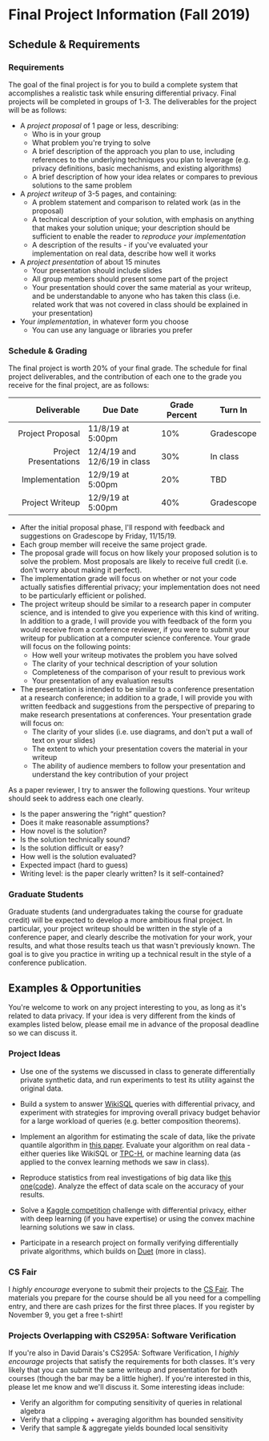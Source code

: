 # Final Project Information (Fall 2019)

## Schedule & Requirements

### Requirements

The goal of the final project is for you to build a complete system that accomplishes a realistic task while ensuring differential privacy. Final projects will be completed in groups of 1-3. The deliverables for the project will be as follows:

- A *project proposal* of 1 page or less, describing:
  - Who is in your group
  - What problem you're trying to solve
  - A brief description of the approach you plan to use, including references to the underlying techniques you plan to leverage (e.g. privacy definitions, basic mechanisms, and existing algorithms)
  - A brief description of how your idea relates or compares to previous solutions to the same problem
- A *project writeup* of 3-5 pages, and containing:
  - A problem statement and comparison to related work (as in the proposal)
  - A technical description of your solution, with emphasis on anything that makes your solution unique; your description should be sufficient to enable the reader to *reproduce your implementation*
  - A description of the results - if you've evaluated your implementation on real data, describe how well it works
- A *project presentation* of about 15 minutes
  - Your presentation should include slides
  - All group members should present some part of the project
  - Your presentation should cover the same material as your writeup, and be understandable to anyone who has taken this class (i.e. related work that was not covered in class should be explained in your presentation)
- Your *implementation*, in whatever form you choose
  - You can use any language or libraries you prefer

### Schedule & Grading

The final project is worth 20% of your final grade. The schedule for final project deliverables, and the contribution of each one to the grade you receive for the final project, are as follows:

| Deliverable           | Due Date                      | Grade Percent | Turn In    |
| ---------------------:| ----------------------------- | ------------- | ---------- |
| Project Proposal      | 11/8/19 at 5:00pm             | 10%           | Gradescope |
| Project Presentations | 12/4/19 and 12/6/19 in class  | 30%           | In class   |
| Implementation        | 12/9/19 at 5:00pm             | 20%           | TBD        |
| Project Writeup       | 12/9/19 at 5:00pm             | 40%           | Gradescope |

- After the initial proposal phase, I'll respond with feedback and suggestions on Gradescope by Friday, 11/15/19.
- Each group member will receive the same project grade.
- The proposal grade will focus on how likely your proposed solution is to solve the problem. Most proposals are likely to receive full credit (i.e. don't worry about making it perfect).
- The implementation grade will focus on whether or not your code actually satisfies differential privacy; your implementation does not need to be particularly efficient or polished.
- The project writeup should be similar to a research paper in computer science, and is intended to give you experience with this kind of writing. In addition to a grade, I will provide you with feedback of the form you would receive from a conference reviewer, if you were to submit your writeup for publication at a computer science conference. Your grade will focus on the following points:
  - How well your writeup motivates the problem you have solved
  - The clarity of your technical description of your solution
  - Completeness of the comparison of your result to previous work
  - Your presentation of any evaluation results
- The presentation is intended to be similar to a conference presentation at a research conference; in addition to a grade, I will provide you with written feedback and suggestions from the perspective of preparing to make research presentations at conferences. Your presentation grade will focus on:
  - The clarity of your slides (i.e. use diagrams, and don't put a wall of text on your slides)
  - The extent to which your presentation covers the material in your writeup
  - The ability of audience members to follow your presentation and understand the key contribution of your project

As a paper reviewer, I try to answer the following questions. Your writeup should seek to address each one clearly.
- Is the paper answering the “right” question?
- Does it make reasonable assumptions?
- How novel is the solution?
- Is the solution technically sound?
- Is the solution difficult or easy?
- How well is the solution evaluated?
- Expected impact (hard to guess)
- Writing level: is the paper clearly written? Is it self-contained?

### Graduate Students

Graduate students (and undergraduates taking the course for graduate credit) will be expected to develop a more ambitious final project. In particular, your project writeup should be written in the style of a conference paper, and clearly describe the motivation for your work, your results, and what those results teach us that wasn't previously known. The goal is to give you practice in writing up a technical result in the style of a conference publication.

## Examples & Opportunities

You're welcome to work on any project interesting to you, as long as it's related to data privacy. If your idea is very different from the kinds of examples listed below, please email me in advance of the proposal deadline so we can discuss it.

### Project Ideas

- Use one of the systems we discussed in class to generate differentially private synthetic data, and run experiments to test its utility against the original data.

- Build a system to answer [WikiSQL](https://github.com/salesforce/WikiSQL) queries with differential privacy, and experiment with strategies for improving overall privacy budget behavior for a large workload of queries (e.g. better composition theorems).

- Implement an algorithm for estimating the scale of data, like the private quantile algorithm in [this paper](http://www.cse.psu.edu/~ads22/pubs/2011/stoc194-smith.pdf). Evaluate your algorithm on real data - either queries like WikiSQL or [TPC-H](http://www.tpc.org/tpch/), or machine learning data (as applied to the convex learning methods we saw in class).

- Reproduce statistics from real investigations of big data like [this one](https://dailydatablog.wordpress.com/2018/01/27/where-ya-headed-analyzing-over-400-million-taxi-trips-using-hadoop-and-pyspark/)([code](https://github.com/am2786/NYC-taxi-data-analysis)). Analyze the effect of data scale on the accuracy of your results.

- Solve a [Kaggle competition](https://www.kaggle.com/competitions) challenge with differential privacy, either with deep learning (if you have expertise) or using the convex machine learning solutions we saw in class.

- Participate in a research project on formally verifying differentially private algorithms, which builds on [Duet](https://plaid.w3.uvm.edu/duet/) (more in class).

### CS Fair

I *highly encourage* everyone to submit their projects to the [CS Fair](https://csfair.w3.uvm.edu/). The materials you prepare for the course should be all you need for a compelling entry, and there are cash prizes for the first three places. If you register by November 9, you get a free t-shirt!

### Projects Overlapping with CS295A: Software Verification

If you're also in David Darais's CS295A: Software Verification, I *highly encourage* projects that satisfy the requirements for both classes. It's very likely that you can submit the same writeup and presentation for both courses (though the bar may be a little higher). If you're interested in this, please let me know and we'll discuss it. Some interesting ideas include:

- Verify an algorithm for computing sensitivity of queries in relational algebra
- Verify that a clipping + averaging algorithm has bounded sensitivity
- Verify that sample & aggregate yields bounded local sensitivity
